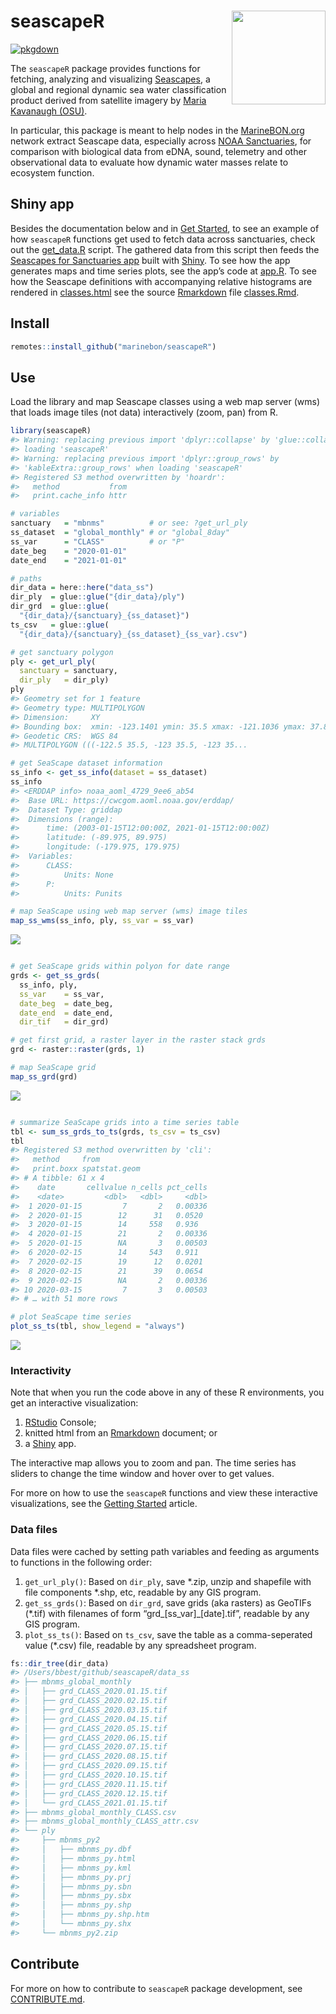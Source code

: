 
<!-- README.md is generated from README.Rmd. Please edit that file -->

<!-- DELETE data_ss/ before running -->

# seascapeR <a href='https://marinebon.org/seascapeR'><img src='man/figures/logo.svg' align="right" height="150" /></a>

[![pkgdown](https://github.com/marinebon/seascapeR/workflows/pkgdown/badge.svg)](https://github.com/marinebon/seascapeR/actions?query=workflow%3Apkgdown)

<!--
[![R build status](https://github.com/mitchelloharawild/icon/workflows/R-CMD-check/badge.svg)](https://github.com/mitchelloharawild/icon/actions?workflow=R-CMD-check)
[![Coverage status](https://codecov.io/gh/mitchelloharawild/icon/branch/master/graph/badge.svg)](https://codecov.io/gh/mitchelloharawild/icon?branch=master)
[![lifecycle](https://img.shields.io/badge/lifecycle-experimental-orange.svg)](https://www.tidyverse.org/lifecycle/#experimental)
[![CRAN_Status_Badge](http://www.r-pkg.org/badges/version/icon)](https://cran.r-project.org/package=icon)
-->

<!-- [![Downloads](http://cranlogs.r-pkg.org/badges/icon?color=brightgreen)](https://cran.r-project.org/package=icon) -->

The `seascapeR` package provides functions for fetching, analyzing and
visualizing
[Seascapes](https://coastwatch.noaa.gov/cw/satellite-data-products/multi-parameter-models/seascape-pelagic-habitat-classification.html),
a global and regional dynamic sea water classification product derived
from satellite imagery by [Maria Kavanaugh
(OSU)](https://ceoas.oregonstate.edu/people/maria-kavanaugh).

In particular, this package is meant to help nodes in the
[MarineBON.org](https://marinebon.org) network extract Seascape data,
especially across [NOAA Sanctuaries](https://sanctuaries.noaa.gov), for
comparison with biological data from eDNA, sound, telemetry and other
observational data to evaluate how dynamic water masses relate to
ecosystem function.

## Shiny app

Besides the documentation below and in [Get
Started](https://marinebon.org/seascapeR/articles/seascapeR.html), to
see an example of how `seascapeR` functions get used to fetch data
across sanctuaries, check out the
[get\_data.R](https://github.com/marinebon/seascape_app/blob/main/get_data.R)
script. The gathered data from this script then feeds the [Seascapes for
Sanctuaries app](https://shiny.marinebon.app/seascapes/) built with
[Shiny](https://shiny.rstudio.com). To see how the app generates maps
and time series plots, see the app’s code at
[app.R](https://github.com/marinebon/seascape_app/blob/main/app/app.R).
To see how the Seascape definitions with accompanying relative
histograms are rendered in
[classes.html](https://shiny.marinebon.app/seascapes/classes.html) see
the source [Rmarkdown](https://rmarkdown.rstudio.com) file
[classes.Rmd](https://github.com/marinebon/seascape_app/blob/main/app/www/classes.Rmd).

## Install

``` r
remotes::install_github("marinebon/seascapeR")
```

## Use

Load the library and map Seascape classes using a web map server (wms)
that loads image tiles (not data) interactively (zoom, pan) from R.

``` r
library(seascapeR)
#> Warning: replacing previous import 'dplyr::collapse' by 'glue::collapse' when
#> loading 'seascapeR'
#> Warning: replacing previous import 'dplyr::group_rows' by
#> 'kableExtra::group_rows' when loading 'seascapeR'
#> Registered S3 method overwritten by 'hoardr':
#>   method           from
#>   print.cache_info httr

# variables
sanctuary   = "mbnms"          # or see: ?get_url_ply
ss_dataset  = "global_monthly" # or "global_8day"
ss_var      = "CLASS"          # or "P"
date_beg    = "2020-01-01"
date_end    = "2021-01-01"

# paths
dir_data = here::here("data_ss")
dir_ply  = glue::glue("{dir_data}/ply")
dir_grd  = glue::glue(
  "{dir_data}/{sanctuary}_{ss_dataset}")
ts_csv   = glue::glue(
  "{dir_data}/{sanctuary}_{ss_dataset}_{ss_var}.csv")

# get sanctuary polygon
ply <- get_url_ply(
  sanctuary = sanctuary, 
  dir_ply   = dir_ply)
ply
#> Geometry set for 1 feature 
#> Geometry type: MULTIPOLYGON
#> Dimension:     XY
#> Bounding box:  xmin: -123.1401 ymin: 35.5 xmax: -121.1036 ymax: 37.88163
#> Geodetic CRS:  WGS 84
#> MULTIPOLYGON (((-122.5 35.5, -123 35.5, -123 35...

# get SeaScape dataset information
ss_info <- get_ss_info(dataset = ss_dataset)
ss_info
#> <ERDDAP info> noaa_aoml_4729_9ee6_ab54 
#>  Base URL: https://cwcgom.aoml.noaa.gov/erddap/ 
#>  Dataset Type: griddap 
#>  Dimensions (range):  
#>      time: (2003-01-15T12:00:00Z, 2021-01-15T12:00:00Z) 
#>      latitude: (-89.975, 89.975) 
#>      longitude: (-179.975, 179.975) 
#>  Variables:  
#>      CLASS: 
#>          Units: None 
#>      P: 
#>          Units: Punits

# map SeaScape using web map server (wms) image tiles
map_ss_wms(ss_info, ply, ss_var = ss_var)
```

![](man/figures/README-map_seascape_wms-1.png)<!-- -->

``` r

# get SeaScape grids within polyon for date range 
grds <- get_ss_grds(
  ss_info, ply, 
  ss_var    = ss_var, 
  date_beg  = date_beg, 
  date_end  = date_end,
  dir_tif   = dir_grd)

# get first grid, a raster layer in the raster stack grds
grd <- raster::raster(grds, 1)

# map SeaScape grid
map_ss_grd(grd)
```

![](man/figures/README-map_seascape_wms-2.png)<!-- -->

``` r

# summarize SeaScape grids into a time series table
tbl <- sum_ss_grds_to_ts(grds, ts_csv = ts_csv)
tbl
#> Registered S3 method overwritten by 'cli':
#>   method     from         
#>   print.boxx spatstat.geom
#> # A tibble: 61 x 4
#>    date       cellvalue n_cells pct_cells
#>    <date>         <dbl>   <dbl>     <dbl>
#>  1 2020-01-15         7       2   0.00336
#>  2 2020-01-15        12      31   0.0520 
#>  3 2020-01-15        14     558   0.936  
#>  4 2020-01-15        21       2   0.00336
#>  5 2020-01-15        NA       3   0.00503
#>  6 2020-02-15        14     543   0.911  
#>  7 2020-02-15        19      12   0.0201 
#>  8 2020-02-15        21      39   0.0654 
#>  9 2020-02-15        NA       2   0.00336
#> 10 2020-03-15         7       3   0.00503
#> # … with 51 more rows

# plot SeaScape time series
plot_ss_ts(tbl, show_legend = "always")
```

![](man/figures/README-map_seascape_wms-3.png)<!-- -->

### Interactivity

Note that when you run the code above in any of these R environments,
you get an interactive visualization:

1.  [RStudio](https://rstudio.com/products/rstudio/download/) Console;
2.  knitted html from an [Rmarkdown](https://rmarkdown.rstudio.com/)
    document; or
3.  a [Shiny](https://shiny.rstudio.com/) app.

The interactive map allows you to zoom and pan. The time series has
sliders to change the time window and hover over to get values.

For more on how to use the `seascapeR` functions and view these
interactive visualizations, see the [Getting
Started](articles/seascapeR.html) article.

### Data files

Data files were cached by setting path variables and feeding as
arguments to functions in the following order:

1.  `get_url_ply()`: Based on `dir_ply`, save \*.zip, unzip and
    shapefile with file components \*.shp, etc, readable by any GIS
    program.
2.  `get_ss_grds()`: Based on `dir_grd`, save grids (aka rasters) as
    GeoTIFs (\*.tif) with filenames of form
    “grd\_\[ss\_var\]\_\[date\].tif”, readable by any GIS program.
3.  `plot_ss_ts()`: Based on `ts_csv`, save the table as a
    comma-seperated value (\*.csv) file, readable by any spreadsheet
    program.

<!-- end list -->

``` r
fs::dir_tree(dir_data)
#> /Users/bbest/github/seascapeR/data_ss
#> ├── mbnms_global_monthly
#> │   ├── grd_CLASS_2020.01.15.tif
#> │   ├── grd_CLASS_2020.02.15.tif
#> │   ├── grd_CLASS_2020.03.15.tif
#> │   ├── grd_CLASS_2020.04.15.tif
#> │   ├── grd_CLASS_2020.05.15.tif
#> │   ├── grd_CLASS_2020.06.15.tif
#> │   ├── grd_CLASS_2020.07.15.tif
#> │   ├── grd_CLASS_2020.08.15.tif
#> │   ├── grd_CLASS_2020.09.15.tif
#> │   ├── grd_CLASS_2020.10.15.tif
#> │   ├── grd_CLASS_2020.11.15.tif
#> │   ├── grd_CLASS_2020.12.15.tif
#> │   └── grd_CLASS_2021.01.15.tif
#> ├── mbnms_global_monthly_CLASS.csv
#> ├── mbnms_global_monthly_CLASS_attr.csv
#> └── ply
#>     ├── mbnms_py2
#>     │   ├── mbnms_py.dbf
#>     │   ├── mbnms_py.html
#>     │   ├── mbnms_py.kml
#>     │   ├── mbnms_py.prj
#>     │   ├── mbnms_py.sbn
#>     │   ├── mbnms_py.sbx
#>     │   ├── mbnms_py.shp
#>     │   ├── mbnms_py.shp.htm
#>     │   └── mbnms_py.shx
#>     └── mbnms_py2.zip
```

## Contribute

For more on how to contribute to `seascapeR` package development, see
[CONTRIBUTE.md](https://github.com/marinebon/seascapeR/blob/main/CONTRIBUTE.md).
